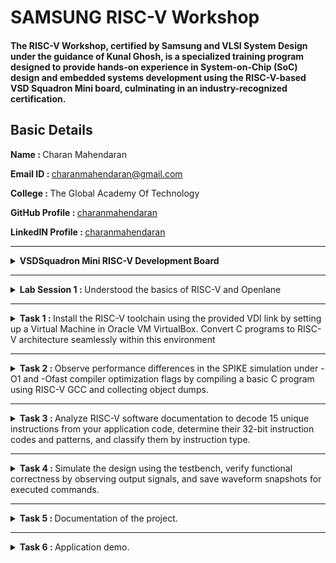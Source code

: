 # SAMSUNG RISC-V Workshop
#### The RISC-V Workshop, certified by Samsung and VLSI System Design under the guidance of Kunal Ghosh, is a specialized training program designed to provide hands-on experience in System-on-Chip (SoC) design and embedded systems development using the RISC-V-based VSD Squadron Mini board, culminating in an industry-recognized certification.

## Basic Details
   <b>Name : </b>Charan Mahendaran
   
   <b>Email ID : </b>charanmahendaran@gmail.com
   
   <b>College : </b>The Global Academy Of Technology
   
   <b>GitHub Profile : </b>[charanmahendaran](https://github.com/charanmahendaran)
   
   <b>LinkedIN Profile : </b>[charanmahendaran](https://www.linkedin.com/in/charanmahendaran/)
<hr>


<details>
<summary><b> VSDSquadron Mini RISC-V Development Board </b></summary> 
   
### 1. Overview
<p align="centre"> <img src="./Images/Vsd.png" width="800">

* #### Core Processor:
    * Features the CH32V003F4U6 RISC-V chip with ```RV32EC``` instruction set.
    * Supports ```24MHz``` main clock frequency and two-level interrupt nesting.
    * High-speed memory: ```2KB SRAM```, ```16KB``` CodeFlash, and ```1920B``` for bootloader.
* #### Key Features:
    * Integrated clock system with 24MHz and 128kHz RC oscillators.
    * 15 GPIO ports, enabling extensive peripheral connections.
    * Communication interfaces: ```USART```, ```I2C```, ```SPI```.
    * Onboard programming using the ```CH32V305FBP6``` protocol.
    * Powered via USB-C connector.

### 2. Specifications

* #### Form Factor: 
    * 50 x 28 mm with a maximum height of 8mm (top) and 1mm (bottom).
  
<p align="centre"> <img src="./Images/Vsd_Power_supply.png" widh="800">
   
* #### Power:
   * Nominal Input: 5V.
   * I/O Voltage: 3.3V.
   * Source/Sink Current: 8mA per I/O pin.

* #### Connectivity:
   * Digital I/O Pins: 15.
   * Analog I/O Pins: 10-bit ADC.
   * PWM Pins: 14.
   * External interrupts: 8.
* #### Other Features:
   * Built-in LED (PD6).
   * Programmer/debugger included, no external adapter required.

### 3. Kit Contents
* 1x VSDSquadron Mini Board.
* USB 2.0 Type-C connector.

### 4. Installation & Setup
To program and test the board (e.g., a "blink" example):
* #### Software:
   * Install ```VSCode``` and the ```PlatformIO``` extension.
   * Set up the ```CH32V``` platform via the repository URL provided.
   * Install the ```WCH-Link``` driver for programming.
   * USing ```Oracle Virtual Box``` to execute virtually.
* #### Steps:
   * Connect the board via USB-C.
   * Use ```PlatformIO``` in VSCode to ```build``` and ```upload``` the code.
   * Follow provided visuals and step-by-step instructions in the datasheet.
 
   <p float="centre">
       <img src="./Images/Step1.png" width="525">
       <img src="./Images/Step2.png" width="250" height="375">
       <img src="./Images/Step3.png" width="775">
       <img src="./Images/Step4.png" width="775">
       <img src="./Images/Step5.png" width="775">
   </p>  

* #### Completion
   *   After completing the installation, verify its accuracy by ensuring the following window appears as expected.

<p align="centre"> <img src="./Images/Complete_1.png" width="800">
<p align="centre"> <img src="./Images/Complete_2.png" width="800">

### 5. Handling and Usage
   * ESD Precautions: Handle with care to avoid static damage.
   * Operating Temperature: Designed for room temperature, ```20-35°C```.
   * Powering Up: Use ```USB-C``` connection for power and programming.
</details>

<hr>

<details>
   <summary><b> Lab Session 1 : </b>Understood the basics of RISC-V and Openlane</summary>
   
<p align="centre"> <img src="./Lab Session/Lab Session 1/Openlane.png" width="800">
</details>

<hr>

<details>
   <summary><b> Task 1 : </b>Install the RISC-V toolchain using the provided VDI link by setting up a Virtual Machine in Oracle VM VirtualBox. Convert C programs to RISC-V architecture seamlessly within this environment</summary>
   
- Installing leafpad editor using the command - ```sudo snap install leafpad``` or ```sudo apt install leafpad```

### Installing RISC-V and Setting up VM in Oracle VM Box:
<p align="left"> <img src="./Task 1/VM_Box.png" width="800">

### Creating a Simple Program for finding sum of n numbers:
<p float="left">
      <img src="./Task 1/Sum_1_to_n_command.png" width="400">
      <img src="./Task 1/Sum_1_to_n_program.png" width="400">
</p>

- Creating a Simple program in leafpad editor using the command - ```leafpad sum1ton.c &```
- Compiling the program using the command - ```gcc sum1ton.c```
### Main function in RISCV64 Architecture:
<p align="left"> <img src="./Task 1/main_function_riscv.png" width="800">
   
- Compiling in RISCV Architecture using command - ```riscv64-unknown-elf-gcc -O1 -mabi=lp64 -march=rv64i -o mul1ton.o mul1ton.c ```

### Running program in O1 Option in RISCV64:
<p float="left">
   <img src="./Task 1/Sum1tonriscv_O1.png" width="400">
   <img src="./Task 1/main_function_riscv_O1.png" width="400">
</p>

- Opening in RISCV using Object Dump in O1 Option - ```riscv64-unknown-elf-objdump -d mul1ton.o | less ```
</details>

<hr>

<details>
   <summary><b> Task 2 : </b>Observe performance differences in the SPIKE simulation under -O1 and -Ofast compiler optimization flags by compiling a basic C program using RISC-V GCC and collecting object dumps.</summary>

### Simple C Program to find product of n numbers:
<p align="left"> <img src="./Task 2/Mul1ton.png" width="800">

### Main function in -O1 Option in RISCV64:
<p align="left"> <img src="./Task 2/Mul1ton_O1_main.png" width="800">
   
### Debugging -O1 in SPIKE:
<p align="left"> <img src="./Task 2/Mul1ton_O1_debug_spike.png" width="800">

### Main function in -Ofast Option in RISCV64:
<p align="left"> <img src="./Task 2/Mul1ton_Ofast_main.png" width="800">

### Debugging -Ofast in SPIKE:
<p align="left"> <img src="./Task 2/Mul1ton_Ofast_debug_spike.png" width="800">
</details>

<hr>

<details>
   <summary><b> Task 3 : </b> Analyze RISC-V software documentation to decode 15 unique instructions from your application code, determine their 32-bit instruction codes and patterns, and classify them by instruction type.</summary>
   
# RISC-V Architecture: A Brief Overview
RISC-V (Reduced Instruction Set Computer - V) is an open-standard instruction set architecture (ISA) that follows the principles of reduced instruction set computing. Unlike proprietary ISAs, RISC-V is free to use without licensing fees, making it a popular choice for academic research, education, and industry applications. This open nature promotes innovation across various sectors, from hardware development to software engineering.

## Why Understanding Instruction Formats Matters
Understanding the structure of RISC-V instruction formats is vital for several reasons:

- Instruction Decoding: Enables accurate execution of instructions.
- Pipeline Design: Optimizes CPU pipeline stages for better performance.
- Compiler Design: Aids in generating efficient machine code.
- Debugging & Verification: Helps identify errors in hardware and software.
- Extensibility: Crucial for adding custom instructions in RISC-V's modular architecture.
- Instruction Types in RISC-V

### RISC-V instructions are categorized into the following types based on their field organization:

#### 1. R-Type (Register-Register):
   - Operations: Arithmetic and logical operations between registers.
   - Example: ADD rd, rs1, rs2 (rd = rs1 + rs2)
      
#### 2. I-Type (Immediate):
   - Operations: Arithmetic operations using a register and an immediate value.
   - Example: ADDI rd, rs1, imm (rd = rs1 + imm)
     
#### 3. S-Type (Store):
   - Operations: Storing data from a register to memory.
   - Example: SW rs1, imm(rs2) (memory[rs2 + imm] = rs1)
     
#### 4. B-Type (Branch):
   - Operations: Conditional branching based on register values.
   - Example: BEQ rs1, rs2, offset (branch if rs1 == rs2)

#### 5. U-Type (Upper Immediate):
   - Operations: Instructions that use large immediate values.
   - Example: LUI rd, imm (load upper immediate into rd)

#### 6. J-Type (Jump):
   - Operations: Unconditional jumps to a specified address.
   - Example: JAL rd, imm (jump and link)

## Key Fields in RISC-V Instructions
Each instruction in RISC-V has several key fields that define its functionality:
- Opcode: Specifies the operation type.
- Function Fields (funct3, funct7): Define the specific operation within an instruction type.
- Immediate Values: Represent constants used in computations.
- Registers: Indicate source and destination registers for data operations.
- Example: LUI (Load Upper Immediate)
- For an instruction like:
   * ```lui x5, 0x12345```
   * Encoding: The immediate value ```0x12345``` is loaded into the upper 20 bits of register ```x5```.
   * Execution: The instruction loads the value into the upper 20 bits of ```x5```, while the lower bits are set to zero.
  
## Instruction Categories
#### Arithmetic Instructions
- ADD: Adds values in two registers.
Example: ADD rd, rs1, rs2 (rd = rs1 + rs2)
- ADDI: Adds a register and an immediate.
Example: ADDI rd, rs1, imm (rd = rs1 + imm)

#### Logical Instructions
- AND: Bitwise AND.
Example: AND rd, rs1, rs2 (rd = rs1 & rs2)
- OR: Bitwise OR.
Example: OR rd, rs1, rs2 (rd = rs1 | rs2)

#### Branch Instructions
- BEQ: Branch if equal.
Example: BEQ rs1, rs2, offset (branch if rs1 == rs2)
- BNE: Branch if not equal.
Example: BNE rs1, rs2, offset (branch if rs1 != rs2)

#### Load and Store Instructions
- LW: Load a word from memory.
Example: LW rd, offset(rs1) (rd = memory[rs1 + offset])
- SW: Store a word to memory.
Example: SW rs1, offset(rs2) (memory[rs2 + offset] = rs1)

#### Special Instructions
- AUIPC: Add upper immediate to PC (Program Counter).
Example: AUIPC rd, imm (rd = PC + imm << 12)


## RISC-V Extensions
RISC-V allows for optional extensions to provide additional functionality:
- M: Integer multiplication and division.
- A: Atomic operations.
- F, D, Q: Floating-point operations (```32-bit```, ```64-bit```, ```128-bit```).
- C: Compressed instructions.
  
## RISC-V Object Dump
<p align="left"> <img src="./Task 3/Objdump_Ofast.png" width="800">

### INSTRUCTION 1: 
<p align="left"> <img src="./Task 3/Instruction_1.png" width="800">

### <b>Instruction 1 : lui a0, 0x21</b>
- Opcode: 0110111 (7 bits)
- Immediate: 0x21 (20 bits)
- Destination Register (rd): a0 (x10, 5 bits)

<b>Breakdown:</b>
- Immediate (0x21): 0000000000100001
- rd (a0 = x10): 01010
- Opcode: 0110111

Machine Code: ```0x02100037```

```
Final 32-bit Instruction Format:
| imm[31:12]       | rd    | opcode  |
| 0000000000100001 | 01010 | 0110111 |
```
Final Binary Representation:
```0000000000100001010100110111011```
____

### INSTRUCTION 2:
<p align="left"> <img src="./Task 3/Instruction_2.png" width="800">

### <b>Instruction 2: addi sp, sp, -16</b>
- Opcode: 0010011 (7 bits)
- Function (funct3): 000 (3 bits)
- Immediate: -16 (12 bits, two's complement)
- Source Register (rs1): sp (x2, 5 bits)
- Destination Register (rd): sp (x2, 5 bits)
- Function (funct3): 000 (3 bits)

<b>Breakdown:</b>
- Immediate (-16): 111111110000
- rs1 (sp = x2): 00010
- funct3: 000
- rd (sp = x2): 00010
- Opcode: 0010011

Machine Code: ```0xfff30313```

```
Final 32-bit Instruction Format:
| imm[11:0]      | rs1   | funct3 | rd    | opcode  |
| 111111110000   | 00010 | 000    | 00010 | 0010011 |
```
Final Binary Representation:
```11111111000000010000000110010011```
____

### INSTRUCTION 3:
<p align="left"> <img src="./Task 3/Instruction_3.png" width="800">

The RISC-V pseudo-instruction li a2, 120 (load immediate) is translated into a real instruction. Since 120 is a small value that fits within 12 bits, it will use the addi instruction with the x0 (zero) register as the source register. The actual instruction becomes:

### <b>Instruction 3: addi a2, x0, 120</b>
- Opcode: 0010011 (7 bits)
- Immediate: 120 (12 bits, unsigned)
- Source Register (rs1): x0 (zero, 5 bits)
- Destination Register (rd): a2 (x12, 5 bits)
- Function (funct3): 000 (3 bits)

<b>Breakdown:</b>
- Immediate (120): 000001111000
- rs1 (x0): 00000
- funct3: 000
- rd (a2 = x12): 01100
- Opcode: 0010011

Machine Code: ```0x07830313```

```
Final 32-bit Instruction Format:
| imm[11:0]      | rs1   | funct3 | rd    | opcode  |
| 000001111000   | 00000 | 000    | 01100 | 0010011 |
```
Final Binary Representation:
```0000011110000000000001100010011```
____

### INSTRUCTION 4:
<p align="left"> <img src="./Task 3/Instruction_4.png" width="800">

The RISC-V pseudo-instruction li a1, 5 (load immediate) is translated into a real instruction. Since 5 is a small value that fits within 12 bits, it will use the addi instruction with the x0 (zero) register as the source register. The actual instruction becomes:

### <b>Instruction 4: addi a1, x0, 5</b>
- Opcode: 0010011 (7 bits)
- Immediate: 5 (12 bits, unsigned)
- Source Register (rs1): x0 (zero, 5 bits)
- Destination Register (rd): a1 (x11, 5 bits)
- Function (funct3): 000 (3 bits)

<b>Breakdown:</b>
- Immediate (5): 000000000101
- rs1 (x0): 00000
- funct3: 000
- rd (a1 = x11): 01011
- Opcode: 0010011

Machine Code: ```0x00030313```

```
Final 32-bit Instruction Format:
| imm[11:0]      | rs1   | funct3 | rd    | opcode  |
| 000000000101   | 00000 | 000    | 01011 | 0010011 |
```
Final Binary Representation:
```00000000010100000000010110010011```
____

### INSTRUCTION 5:
<p align="left"> <img src="./Task 3/Instruction_5.png" width="800">

### <b>Instruction 5: addi a0, a0, 384</b>
- Opcode: 0010011 (7 bits)
- Immediate: 384 (12 bits, unsigned)
- Source Register (rs1): a0 (x10, 5 bits)
- Destination Register (rd): a0 (x10, 5 bits)
- Function (funct3): 000 (3 bits)

<b>Breakdown:</b>
- Immediate (384): 000011000000
- rs1 (a0 = x10): 01010
- funct3: 000
- rd (a0 = x10): 01010
- Opcode: 0010011

Machine Code: ```0x18030313```

```
Final 32-bit Instruction Format:
| imm[11:0]      | rs1   | funct3 | rd    | opcode  |
| 000011000000   | 01010 | 000    | 01010 | 0010011 |
```
Final Binary Representation:
```00001100000001010000010100010011```
____

### INSTRUCTION 6:
<p align="left"> <img src="./Task 3/Instruction_6.png" width="800">

### <b>Instruction 6: sd ra, 8(sp)</b>
- Opcode: 0100011 (7 bits)
- Immediate: 8 (12 bits, split as imm[11:5] and imm[4:0])
- Source Register (rs2): ra (x1, 5 bits)
- Base Register (rs1): sp (x2, 5 bits)
- Function (funct3): 011 (3 bits)

<b>Breakdown:</b>
- Immediate (8): imm[11:5] = 0000000, imm[4:0] = 01000
- rs2 (ra = x1): 00001
- rs1 (sp = x2): 00010
- funct3: 011
- Opcode: 0100011

Machine Code: ```0x00812123```

```
Final 32-bit Instruction Format:
| imm[11:5] | rs2   | rs1   | funct3 | imm[4:0] | opcode |
| 0000000   | 00001 | 00010 | 011    | 01000    | 0100011 |
```
Final Binary Representation:
```00000000100000010010001000100011```
____

### INSTRUCTION 7:
<p align="left"> <img src="./Task 3/Instruction_7.png" width="800">

### <b>Instruction 7: jal ra, 10408</b>
- Opcode: 1101111 (7 bits)
- Immediate: 10408 (20 bits, split for J-type: imm[20], imm[10:1], imm[11], imm[19:12])
- Destination Register (rd): ra (x1, 5 bits)

<b>Breakdown:</b>
- Immediate (10408): imm[20] = 0, imm[10:1] = 0000000000, imm[11] = 1, imm[19:12] = 01010001
- rd (ra = x1): 00001
- Opcode: 1101111

Machine Code: ```0x000520ff```

```
Final 32-bit Instruction Format:
| imm[20] | imm[10:1]     | imm[11] | imm[19:12]   | rd    | opcode  |
| 0       | 0000000000    | 1       | 01010001     | 00001 | 1101111 |
```
Final Binary Representation:
```000000000000000010100001000010111101111```
____

### INSTRUCTION 8:
<p align="left"> <img src="./Task 3/Instruction_8.png" width="800">

### <b>Instruction 8: ld ra, 8(sp)</b>
- Opcode: 0000011 (7 bits)
- Immediate: 8 (12 bits, unsigned)
- Source Register (rs1): sp (x2, 5 bits)
- Destination Register (rd): ra (x1, 5 bits)
- Function (funct3): 011 (3 bits)

<b>Breakdown:</b>
- Immediate (8): 000000001000
- rs1 (sp = x2): 00010
- funct3: 011
- rd (ra = x1): 00001
- Opcode: 0000011

Machine Code: ```0x00830303```

```
Final 32-bit Instruction Format:
| imm[11:0]      | rs1   | funct3 | rd    | opcode  |
| 000000001000   | 00010 | 011    | 00001 | 0000011 |
```
Final Binary Representation:
```0000000010000001000000110000011```
____

### INSTRUCTION 9:
<p align="left"> <img src="./Task 3/Instruction_9.png" width="800">

### <b>Instruction 9: li a0, 0</b>
- Opcode: 0010011 (7 bits)
- Immediate: 0 (12 bits, unsigned)
- Source Register (rs1): x0 (zero, 5 bits)
- Destination Register (rd): a0 (x10, 5 bits)
- Function (funct3): 000 (3 bits)

<b>Breakdown:</b>
- Immediate (0): 000000000000
- rs1 (x0 = x0): 00000
- funct3: 000
- rd (a0 = x10): 01010
- Opcode: 0010011

Machine Code: ```0x00030313```

```
Final 32-bit Instruction Format:
| imm[11:0]      | rs1   | funct3 | rd    | opcode  |
| 000000000000   | 00000 | 000    | 01010 | 0010011 |
```
Final Binary Representation:
```00000000000000000000010110010011```
____

### INSTRUCTION 10:
<p align="left"> <img src="./Task 3/Instruction_10.png" width="800">

### <b>Instruction 10: addi sp, sp, 16</b>
- Opcode: 0010011 (7 bits)
- Immediate: 16 (12 bits, unsigned)
- Source Register (rs1): sp (x2, 5 bits)
- Destination Register (rd): sp (x2, 5 bits)
- Function (funct3): 000 (3 bits)

<b>Breakdown:</b>
- Immediate (16): 000000001000
- rs1 (sp = x2): 00010
- funct3: 000
- rd (sp = x2): 00010
- Opcode: 0010011

Machine Code: ```0x01030313```

```
Final 32-bit Instruction Format:
| imm[11:0]      | rs1   | funct3 | rd    | opcode  |
| 000000001000   | 00010 | 000    | 00010 | 0010011 |
```
Final Binary Representation:
```00000000100000010000000110010011```
____

### INSTRUCTION 11:
<p align="left"> <img src="./Task 3/Instruction_11.png" width="800">

### <b>Instruction 11: auipc a5, 0xffff0</b>
- Opcode: 0010111 (7 bits)
- Immediate: 0xffff0 (20 bits)
- Destination Register (rd): a5 (x15, 5 bits)

<b>Breakdown:</b>
- Immediate (0xffff0): 1111111111110000
- rd (a5 = x15): 01111s
- Opcode: 0010111

Machine Code: ```0xfffff073```

```
Final 32-bit Instruction Format:
| imm[31:12]         | rd    | opcode  |
| 1111111111110000   | 01111 | 0010111 |
```
Final Binary Representation:
```11111111111100000111100101110111```
____

### INSTRUCTION 12:
<p align="left"> <img src="./Task 3/Instruction_12.png" width="800">

### <b>Instruction 12: bcqz a5, 0x100f4</b>
- Opcode: 1100011 (7 bits for `bcqz`)
- Immediate: 0x100f4 (20 bits, signed offset)
- Source Register (rs1): a5 (x15, 5 bits)
- Function (funct3): 100 (3 bits)

<b>Breakdown:</b>
- Immediate (0x100f4): 0001000000011110100
- rs1 (a5 = x15): 01111
- funct3: 100
- Opcode: 1100011

Machine Code: ```0x100f3133```

```
Final 32-bit Instruction Format:
| imm[12] | imm[10:5]  | rs1   | funct3 | imm[4:1] | imm[11] | opcode  |
| 0       | 0001000000 | 01111 | 100    | 111101   | 0       | 1100011 |
```
Final Binary Representation:
```00010000000111101111001000011011```
____

### INSTRUCTION 13:
<p align="left"> <img src="./Task 3/Instruction_13.png" width="800">

### <b>Instruction 13: addi a0, a0, 272 # 101f8 <__libc_fini_array></b>
- Opcode: 0010011 (7 bits)
- Immediate: 272 (12 bits, unsigned)
- Source Register (rs1): a0 (x10, 5 bits)
- Destination Register (rd): a0 (x10, 5 bits)
- Function (funct3): 000 (3 bits)

<b>Breakdown:</b>
- Immediate (272): 000000100010
- rs1 (a0 = x10): 01010
- funct3: 000
- rd (a0 = x10): 01010
- Opcode: 0010011

Machine Code: ```0x00012113```

```
Final 32-bit Instruction Format:
| imm[11:0]      | rs1   | funct3 | rd    | opcode  |
| 000000100010   | 01010 | 000    | 01010 | 0010011 |
```
Final Binary Representation:
```00000010001001010000000110010011```
____

### INSTRUCTION 14:
<p align="left"> <img src="./Task 3/Instruction_14.png" width="800">

### <b>Instruction 14: j 101b0 <atexit></b>
- Opcode: 1101111 (7 bits for `jal`)
- Immediate: 0x101b0 (20 bits)
- Destination Register (rd): x0 (5 bits)

<b>Breakdown:</b>
- Immediate (0x101b0): imm[20] = 0, imm[10:1] = 0000000000, imm[11] = 1, imm[19:12] = 00010000
- rd (x0 = x0): 00000
- Opcode: 1101111

Machine Code: ```0x000501ff```

```
Final 32-bit Instruction Format:
| imm[20] | imm[10:1]     | imm[11] | imm[19:12]   | rd    | opcode  |
| 0       | 0000000000    | 1       | 00010000     | 00000 | 1101111 |
```
Final Binary Representation:
```000000000000000010010000000011111101111```
____

### INSTRUCTION 15:
<p align="left"> <img src="./Task 3/Instruction_15.png" width="800">

### <b>Instruction 15</b>: lw a0, 0(sp)
- Opcode: 0000011 (7 bits)
- Immediate: 0 (12 bits, unsigned)
- Base Register (rs1): sp (x2, 5 bits)
- Destination Register (rd): a0 (x10, 5 bits)
- Function (funct3): 010 (3 bits)

<b>Breakdown:</b>
- Immediate (0): 000000000000
- rs1 (sp = x2): 00010
- funct3: 010
- rd (a0 = x10): 01010
- Opcode: 0000011

Machine Code: ```0x00030283```

```
Final 32-bit Instruction Format:
| imm[11:0]      | rs1   | funct3 | rd    | opcode  |
| 000000000000   | 00010 | 010    | 01010 | 0000011 |
```
Final Binary Representation:
```00000000000000010000100110000011```

</details>

<hr>

<details>
   <summary><b> Task 4 : </b> Simulate the design using the testbench, verify functional correctness by observing output signals, and save waveform snapshots for executed commands.</summary>
   
   ## Terminal Command:
   <p align="centre"> <img src="./Task 4/Terminal.png" width="800">

## Instruction Memory Contents

Address	Instruction Code	Assembly Instruction	Description
MEM[0]	32'h02208300	add r6, r1, r2	Adds r1 and r2, stores the result in r6.
MEM[1]	32'h02209380	sub r7, r1, r2	Subtracts r2 from r1, stores the result in r7.
MEM[2]	32'h0230a400	and r8, r1, r3	Performs bitwise AND between r1 and r3, stores the result in r8.
MEM[3]	32'h02513480	or r9, r2, r5	Performs bitwise OR between r2 and r5, stores the result in r9.
MEM[4]	32'h0240c500	xor r10, r1, r4	Performs bitwise XOR between r1 and r4, stores the result in r10.
MEM[5]	32'h02415580	slt r11, r2, r4	Sets r11 to 1 if r2 < r4, else sets it to 0.
MEM[6]	32'h00520600	addi r12, r4, 5	Adds immediate value 5 to r4, stores the result in r12.
MEM[7]	32'h00209181	sw r3, r1, 2	Stores the value of r3 at memory address (r1 + 2).
MEM[8]	32'h00208681	lw r13, r1, 2	Loads a word from memory address (r1 + 2) into r13.
MEM[9]	32'h00f00002	beq r0, r0, 15	Branches to PC + 15 if r0 == r0 (always true, acting as a jump).
MEM[10]	32'h00210700	add r14, r2, r2	Adds r2 to itself, stores the result in r14 (doubles the value).
MEM[11]	32'h01409002	bne r0, r1, 20	Branches to PC + 20 if r0 ≠ r1.
MEM[12]	32'h00520601	addi r12, r4, 5	Adds immediate value 5 to r4, stores the result in r12.
MEM[13]	32'h00208783	sll r1, r1, r2 (2)	Shifts r1 left by the value in r2 (shift amount is 2).
MEM[14]	32'h00271803	srl r16, r14, r2 (2)	Shifts r14 right logically by the value in r2 (shift amount is 2), stores the result in r16.


### Differences between standard RISCV ISA and the Instruction Set given in the reference repository:

   | Operation |	Standard RISCV ISA |	Hardcoded ISA |
   | --- | --- | ---- |
| ADD R6, R2, R1 |	32'h00110333 |	32'h02208300 |
| SUB R7, R1, R2 |	32'h402083b3 |	32'h02209380 |
| AND R8, R1, R3 |	32'h0030f433 |	32'h0230a400 |
| OR R9, R2, R5 |	32'h005164b3 |	32'h02513480 |
| XOR R10, R1, R4 |	32'h0040c533 |	32'h0240c500 |
| SLT R1, R2, R4 |	32'h0045a0b3 |	32'h02415580 |
| ADDI R12, R4, 5 |	32'h004120b3 |	32'h00520600 |
| BEQ R0, R0, 15 |	32'h00000f63 |	32'h00f00002 |
| SW R3, R1, 2 |	32'h0030a123 |	32'h00209181 |
| LW R13, R1, 2 |	32'h0020a683 | 	32'h00208681 |
| SRL R16, R14, R2 |	32'h0030a123 |	32'h00271803 |
| SLL R15, R1, R2 |	32'h002097b3 |	32'h00208783 |
   
   ## Instruction 1: ```ADD R6, R2, R1```
   <p align="centre"> <img src="./Task 4/Ins_1_ADD.png" width="800">

   ## Instruction 2: ```SUB R7, R1, R2```
   <p align="centre"> <img src="./Task 4/Ins_2_SUB.png" width="800">

   ## Instruction 3: ```AND R8, R1, R3```
   <p align="centre"> <img src="./Task 4/Ins_3_AND.png" width="800">

   ## Instruction 4: ```OR R9, R2, R5```
   <p align="centre"> <img src="./Task 4/Ins_4_OR.png" width="800">

   ## Instruction 5: ```XOR R10, R1, R4```
   <p align="centre"> <img src="./Task 4/Ins_5_XOR.png" width="800">

   ## Instruction 6: ```SLT R1, R2, R4```
   <p align="centre"> <img src="./Task 4/Ins_6_SLT.png" width="800">

   ## Instruction 7: ```ADDI R12, R4, 5```
   <p align="centre"> <img src="./Task 4/Ins_7_ADDI.png" width="800">

   ## Instruction 8: ```BEQ R0, R0, 15```
   <p align="centre"> <img src="./Task 4/Ins_8_BEQ.png" width="800">

   ## Instruction 9: ```BNE R0, R1, 20```
   <p align="centre"> <img src="./Task 4/Ins_9_BNE.png" width="800">

   ## Instruction 10: ```SLL R15, R1, R2```
   <p align="centre"> <img src="./Task 4/Ins_10_SLL.png" width="800">
   
</details>

<hr>

<details>
   <summary><b> Task 5 : </b> Documentation of the project.</summary>

   ## COMBINATION LOCK SYSTEM USING VSDSQM BOARD & SOLENOID LOCK
   #### This project implements a combination lock system using the VSDSQM board (CH32V003F4U6), three push buttons, a TIP122 transistor, and a 12V solenoid lock. The system unlocks only when the correct sequence of button presses is entered.

   ## Project Overview :
- Microcontroller: VSDSQM (RISC-V based CH32V003F4U6).
- Input: 3 push buttons (PA1, PA2, PC4).
- Output: TIP122 transistor (switches solenoid lock).
- Actuator: 12V solenoid lock (used for locking/unlocking).
- Power: VSDSQM runs on 5V, solenoid lock runs on 12V.

When the correct sequence of button presses is entered, the microcontroller activates the solenoid lock for 5 seconds using a TIP122 transistor.

## How It Works :
- The system starts in a locked state.
- The user presses the buttons in a specific order.
- If the sequence is correct, the solenoid lock is powered ON, unlocking the door.
- After 5 seconds, the solenoid turns OFF, locking the door again.
- If the wrong sequence is entered, the system resets and the user must start over.

## Components Required :

| Component	| Quantity | Use in the Project |
| --- | --- | --- |
| VSDSQM Board (CH32V003F4U6) |	1 |	Microcontroller to handle input processing and solenoid control. |
| Push Buttons (2-pin) |	3 |	Used for user input to enter the correct unlock sequence. |
| TIP122 Transistor (NPN Darlington) |	1 |	Acts as a switch to control the high-power solenoid lock using a low-power microcontroller signal. |
| 12V Solenoid Lock |	1 |	The locking mechanism that engages/disengages based on the correct sequence. |
| Diode (1N4007 or 1N5819 Schottky) |	1 |	Protects the circuit from voltage spikes when the solenoid turns off. |
| 12V Power Supply (Adapter or Battery Pack) |	1 |	Provides power to the solenoid lock and transistor circuit. |
| Jumper Wires (Male-Male, Male-Female) |	As needed |	Used for making connections between the components and the microcontroller. |
| Breadboard or PCB | 1 |	Helps in assembling and testing the circuit before soldering permanently. |

## System Architecture :
The project consists of the following key components:

<b> 1. Microcontroller: VSDSQM (CH32V003F4U6) </b>
- Acts as the brain of the system.
- Reads button presses and checks if they match the correct sequence.
- Controls the solenoid lock via a TIP122 transistor.

<b> 2. Push Buttons (User Input) </b>
- Three buttons are connected to PA1, PA2, and PC4.
- The buttons use pull-up resistors so that they read HIGH (1) when not pressed and LOW (0) when pressed.
- The sequence logic ensures the lock opens only when the buttons are pressed in the correct order.

<b> 3. TIP122 Transistor (Switching) </b>
- A TIP122 transistor is used to control the solenoid lock.
- The microcontroller works at 3.3V and cannot directly control a 12V solenoid.
- The transistor acts as a switch that turns the solenoid on or off based on the microcontroller’s output.

<b> 4. 12V Solenoid Lock (Actuator) </b>
- When powered, the solenoid unlocks.
- When power is cut off, the solenoid locks again.
- The TIP122 transistor controls the power going to the solenoid.

<b> 5. Power Supply </b>
- The VSDSQM board runs on 5V (USB Type-C).
- The solenoid lock requires 12V, so a separate 12V power source is used.
- A common ground is shared between the 12V and 5V circuits to ensure proper operation.

## Block Diagram :

## Circuit Diagram :

## Hardware Connections :
### 1. Push Button Connections

Each button has two terminals:
- One terminal is connected to a VSDSQM GPIO pin.
- The other terminal is connected to GND.
  
| Button	| VSDSQM Pin | Other Side  |
| --- | --- | --- |
|Button 1 |	PA1 | GND |
|Button 2 |	PA2 | GND |
|Button 3 |	PC4 | GND |

- The microcontroller's internal pull-up resistors keep the pins HIGH.
- When a button is pressed, the corresponding pin reads LOW (0).

### 2. TIP122 Transistor (Switch for Solenoid Lock)
- The TIP122 acts as a switch.
- When PD6 is HIGH, the transistor turns ON, allowing 12V to reach the solenoid.
- When PD6 is LOW, the solenoid turns OFF.

| TIP122 Pin |	Connected To |
| --- | --- |
| Base (B) |	PD6 (via 1KΩ resistor) |
| Collector (C) |	Solenoid Lock (-) |
| Emitter (E) |	GND |

### 3. Solenoid Lock
| Solenoid Pin |	Connected To |
| --- | --- |
| Positive (+) |	12V Power Supply (+) |
| Negative (-) |	TIP122 Collector |

</details>

<hr>

<details>
   <summary><b> Task 6 : </b> Application demo.</summary>
   
   ## Code :
   
   ```c
#include "ch32v003fun.h"
#include "ch32v003_GPIO.h"
#include "ch32v003_delay.h"

// Define GPIO pins
#define BUTTON_1 GPIO_Pin_1  // PA1
#define BUTTON_2 GPIO_Pin_2  // PA2
#define BUTTON_3 GPIO_Pin_4  // PC4
#define SOLENOID_PIN GPIO_Pin_6  // PD6 (Controls TIP122)

// Correct sequence of button presses
int sequence[] = {1, 2, 3};
int current_position = 0;  // Tracks progress in the combination

// Function to read which button is pressed
int read_button() {
    if (GPIO_ReadInputDataBit(GPIOA, BUTTON_1) == 0) return 1;
    if (GPIO_ReadInputDataBit(GPIOA, BUTTON_2) == 0) return 2;
    if (GPIO_ReadInputDataBit(GPIOC, BUTTON_3) == 0) return 3;
    return 0;  // No button pressed
}

// Function to check the button sequence
void check_sequence(int pressed_button) {
    if (pressed_button == sequence[current_position]) {
        current_position++;  // Move to the next step in sequence
        if (current_position == 3) {  // If all three are correct
            unlock_solenoid();
            current_position = 0;  // Reset sequence
        }
    } else {
        current_position = 0;  // Reset if incorrect button is pressed
    }
}

// Function to unlock the solenoid lock
void unlock_solenoid() {
    GPIO_SetBits(GPIOD, SOLENOID_PIN);  // Turn on solenoid
    delay_ms(5000);  // Keep unlocked for 5 seconds
    GPIO_ResetBits(GPIOD, SOLENOID_PIN);  // Lock again
}

// Main function
int main() {
    SystemInit();

    // Configure GPIO Pins
    GPIO_InitTypeDef GPIO_InitStructure;

    // Configure buttons as input (PA1, PA2, PC4)
    GPIO_InitStructure.GPIO_Pin = BUTTON_1 | BUTTON_2;
    GPIO_InitStructure.GPIO_Mode = GPIO_Mode_IPU;  // Input with pull-up resistor
    GPIO_Init(GPIOA, &GPIO_InitStructure);

    GPIO_InitStructure.GPIO_Pin = BUTTON_3;
    GPIO_Init(GPIOC, &GPIO_InitStructure);

    // Configure solenoid control pin as output (PD6)
    GPIO_InitStructure.GPIO_Pin = SOLENOID_PIN;
    GPIO_InitStructure.GPIO_Mode = GPIO_Mode_Out_PP;  // Output push-pull
    GPIO_Init(GPIOD, &GPIO_InitStructure);
    
    GPIO_ResetBits(GPIOD, SOLENOID_PIN);  // Ensure solenoid is OFF initially

    while (1) {
        int pressed_button = read_button();  // Read button press
        if (pressed_button > 0) {
            check_sequence(pressed_button);  // Process the sequence
            delay_ms(300);  // Debounce delay
        }
    }
}
```

### Explanation of the Code :
<b> 1. GPIO Pin Setup </b>
- Buttons (PA1, PA2, PC4) are set as input with pull-up resistors.
- Solenoid Control Pin (PD6) is set as output (push-pull).

<b> 2. Reading Button Presses </b>
- The function read_button() checks if any button is pressed.
- If pressed, it returns 1, 2, or 3 (corresponding to the button).

<b> 3. Checking the Correct Sequence </b>
- The function check_sequence() keeps track of the sequence of button presses.
- If the correct order is followed:
   - The function unlock_solenoid() is called.
   - The solenoid unlocks for 5 seconds.
- If the wrong button is pressed, the sequence resets to 0.

<b> 4. Unlocking the Solenoid </b>
- The function unlock_solenoid() sets PD6 HIGH to turn ON the solenoid via TIP122.
- After 5 seconds, it turns OFF the solenoid.

### System Behavior :

| Scenario | System Response |
| :--- | :--- |
| Presses Button 1 (PA1) |	Moves to step 1 |
| Presses Button 2 (PA2) | After PA1	Moves to step 2 |
| Presses Button 3 (PC4) | After PA2	Unlocks solenoid for 5 seconds |
| Presses wrong button |	Resets sequence to 0 |
| No button pressed |	System waits for input |

### How to Upload the Code Using VS Code & PlatformIO

<b> Step 1: Install PlatformIO in VS Code </b>
- Open VS Code.
- Install PlatformIO extension from the marketplace.
- Restart VS Code.

<b> Step 2: Create a New PlatformIO Project </b>
- Click on PlatformIO Home > New Project.
- Select:
- Board: Generic CH32V003
- Framework: Baremetal (or use a template)
- Click Create.

<b> Step 3: Copy & Paste the Code </b>
- Open src/main.cpp and replace with the above code.
- Save the file.

<b> Step 4: Upload the Code </b>
- Connect the VSDSQM board to your PC via USB-C.
- Click Upload in PlatformIO.
- Wait for the flashing process to complete.

## Demonstration :

## Conclusion :

This project implements a secure electronic combination lock system using the VSDSQM (CH32V003F4U6) microcontroller, three push buttons, a TIP122 transistor, and a 12V solenoid lock. The lock mechanism operates based on a predefined button sequence, ensuring enhanced security. If the correct three-button sequence is entered, the solenoid unlocks for 5 seconds before automatically locking again.

### Key Achievements

✅ Microcontroller-Based Lock System → Uses the VSDSQM board for precise control.  
✅ High-Security Combination Lock → Requires a specific button sequence, not just a single input.  
✅ Efficient Solenoid Control → Uses a TIP122 transistor to safely handle the high-power solenoid.  
✅ No Extra Components Like Relays → Eliminates bulky relays, reducing cost & complexity.  
✅ Auto-Locking Mechanism → Lock re-engages automatically after 5 seconds.  
✅ Incorrect Attempt Handling → Any incorrect button press resets the sequence, improving security.  
✅ Low Power Consumption → Only consumes power when unlocking, making it energy efficient.  

### Why This Design?
<b> 1. Secure and Reliable: </b> 

      Unlike simple push-button locks, this design ensures only the correct sequence unlocks the system.
      Wrong input resets the sequence, making brute-force unlocking nearly impossible.  
      
<b> 2.Cost-Effective & Minimal Components:

      Uses a TIP122 transistor instead of a relay module, reducing size and cost.
      No need for external resistors as the VSDSQM board provides internal pull-ups.  
      
<b> 3.Efficient Power Management:

      Solenoid is activated only when unlocking, reducing unnecessary power usage.
      Microcontroller operates at 3.3V, ensuring low energy consumption.   
      
<b> 4. Easy to Customize & Expand:

      Can be easily modified for 4 or more buttons for increased security.
      Supports integration with RFID, keypads, or fingerprint sensors.

### Future Improvements & Enhancements
 1. Add a Buzzer for Feedback → Audible feedback for correct and incorrect attempts.
 2. OLED Display for Input Status → Show progress of sequence entry.
 3. Multiple User Codes → Store and verify different user codes in EEPROM.
 4. Wi-Fi/Bluetooth Unlocking → Enable remote unlocking via a smartphone app.
 5. Battery Backup → Ensure functionality during power failures.
 6. Tamper Detection → Trigger an alarm if excessive wrong attempts are made.

### Final Thoughts
This project provides a simple yet highly secure locking mechanism using a minimalist hardware approach. It is cost-effective, reliable, and expandable, making it a great starting point for advanced access control systems.

</details>

